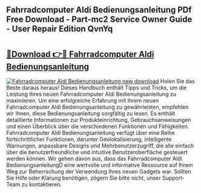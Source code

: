 ## Fahrradcomputer Aldi Bedienungsanleitung PDf Free Download - Part-mc2 Service Owner Guide - User Repair Edition QvnYq

# <h2><a href="http://df0aumq.blite.top/?on=Fahrradcomputer+Aldi+Bedienungsanleitung">🔗Download 👉🔴 Fahrradcomputer Aldi Bedienungsanleitung</a></h2>

[![Fahrradcomputer Aldi Bedienungsanleitung new download](https://i.imgur.com/lujVjoI.png)](http://df0aumq.blite.top/?on=Fahrradcomputer+Aldi+Bedienungsanleitung)
Holen Sie das Beste daraus heraus! Dieses Handbuch enthält Tipps und Tricks, um die Leistung Ihres neuen Fahrradcomputer Aldi Bedienungsanleitung zu maximieren. Um eine erfolgreiche Erfahrung mit Ihrem neuen Fahrradcomputer Aldi Bedienungsanleitung zu gewährleisten, empfehlen wir Ihnen, diese Bedienungsanleitung sorgfältig zu lesen. Es enthält detaillierte Informationen zur Produkteinrichtung, Gebrauchsanweisungen und einen Überblick über die verschiedenen Funktionen und Fähigkeiten. Fahrradcomputer Aldi Bedienungsanleitung verfügt über eine Reihe fortschrittlicher Funktionen, darunter Geolokalisierung, intelligente Warnungen, anpassbare Designs und Mehrbenutzerzugriff, die alle einfach über die benutzerfreundliche und intuitive Benutzeroberfläche gesteuert werden können. Wir gehen davon aus, dass das Fahrradcomputer Aldi BedienungsanleitungD eine wertvolle und informative Ressource auf Ihrem Weg zur Beherrschung der Verwendung Ihres neuen Gadgets war. Sollten Sie Hilfe oder Klärung benötigen, zögern Sie bitte nicht, unser Support-Team zu kontaktieren.
